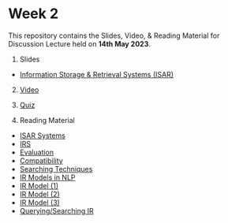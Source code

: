 # Week 2 

This repository contains the Slides, Video, & Reading Material for Discussion Lecture held on **14th May 2023**.

1. Slides

- [Information Storage & Retrieval Systems (ISAR)](https://manika-lamba.github.io/isar/#/title-slide)

2. [Video](https://www.youtube.com/live/P24BEbKSw14?feature=share)

3. [Quiz](https://github.com/manika-lamba/SOL/blob/main/14_May_2023/quiz.pdf)

4. Reading Material
- [ISAR Systems](https://github.com/manika-lamba/SOL/blob/main/7_May_2023/reading-material/ISAR_Systems.pdf)
- [IRS](https://github.com/manika-lamba/SOL/blob/main/7_May_2023/reading-material/IRS.pdf)
- [Evaluation](https://github.com/manika-lamba/SOL/blob/main/14_May_2023/reading-material/Evaluation.pdf)
- [Compatibility](https://github.com/manika-lamba/SOL/blob/main/14_May_2023/reading-material/Compatibility_ISAR.pdf)
- [Searching Techniques](https://github.com/manika-lamba/SOL/blob/main/14_May_2023/reading-material/Searching.pdf)
- [IR Models in NLP](https://hackmd.io/@32-6dKctTbKTXzKk1r-wPQ/SkavEXa42)
- [IR Model (1)](https://github.com/manika-lamba/SOL/blob/main/14_May_2023/reading-material/Information%20Retrieval%20Models.pdf)
- [IR Model (2)](https://github.com/manika-lamba/SOL/blob/main/14_May_2023/reading-material/IR_Models.pdf)
- [IR Model (3)](https://github.com/manika-lamba/SOL/blob/main/14_May_2023/reading-material/IR_Models(2).pdf)
- [Querying/Searching IR](https://github.com/manika-lamba/SOL/blob/main/14_May_2023/reading-material/Querying-IR-Model.pdf)

